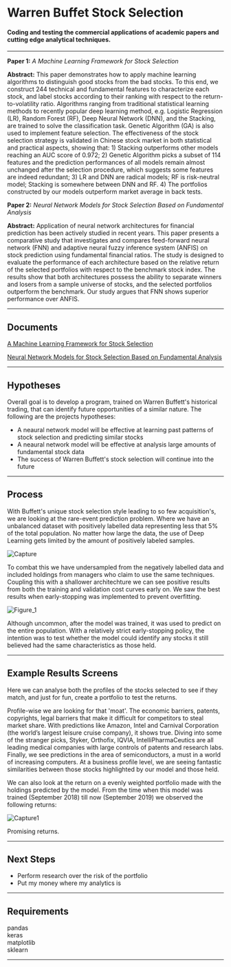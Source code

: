 ﻿Warren Buffet Stock Selection
===================


#### Coding and testing the commercial applications of academic papers and cutting edge analytical techniques.
------------------------------------------------------------------------

**Paper 1:** *A Machine Learning Framework for Stock Selection*

**Abstract:** This paper demonstrates how to apply machine learning algorithms to distinguish good stocks from the bad stocks. To this end, we construct 244 technical and fundamental features to characterize each stock, and label stocks according to their ranking with respect to the return-to-volatility ratio. Algorithms ranging from traditional statistical learning methods to recently popular deep learning method, e.g. Logistic Regression (LR), Random Forest (RF), Deep Neural Network (DNN), and the Stacking, are trained to solve the classification task. Genetic Algorithm (GA) is also used to implement feature selection. The effectiveness of the stock selection strategy is validated in Chinese stock market in both statistical and practical aspects, showing that: 1) Stacking outperforms other models reaching an AUC score of 0.972; 2) Genetic Algorithm picks a subset of 114 features and the prediction performances of all models remain almost unchanged after the selection procedure, which suggests some features are indeed redundant; 3) LR and DNN are radical models; RF is risk-neutral model; Stacking is somewhere between DNN and RF. 4) The portfolios constructed by our models outperform market average in back tests.

**Paper 2:** *Neural Network Models for Stock Selection Based on Fundamental Analysis*

**Abstract:** Application of neural network architectures for financial prediction has been actively studied in recent years. This paper presents a comparative study that investigates and compares feed-forward neural network (FNN) and adaptive neural fuzzy inference system (ANFIS) on stock prediction using fundamental financial ratios. The study is designed to evaluate the performance of each architecture based on the relative return of the selected portfolios with respect to the benchmark stock index. The results show that both architectures possess the ability to separate winners and losers from a sample universe of stocks, and the selected portfolios outperform the benchmark. Our study argues that FNN shows superior performance over ANFIS.

----------


Documents
-------------

[A Machine Learning Framework for Stock Selection](https://arxiv.org/pdf/1806.01743.pdf)

[Neural Network Models for Stock Selection Based on Fundamental Analysis](https://arxiv.org/ftp/arxiv/papers/1906/1906.05327.pdf)


----------


Hypotheses
-------------------
Overall goal is to develop a program, trained on Warren Buffett's historical trading, that can identify future opportunities of a similar nature. The following are the projects hypotheses:
 - A neaural network model will be effective at learning past patterns of stock selection and predicting similar stocks
 - A neaural network model will be effective at analysis large amounts of fundamental stock data
 - The success of Warren Buffett's stock selection will continue into the future

----------

Process
-------------
With Buffett's unique stock selection style leading to so few acquisition's, we are looking at the rare-event prediction problem. Where we have an unbalanced dataset with positively labelled data representing less that 5% of the total population. No matter how large the data, the use of Deep Learning gets limited by the amount of positively labeled samples.

![Capture](https://user-images.githubusercontent.com/43980002/65649792-5ed99e80-e04b-11e9-8cad-7493452ba0d6.JPG)

To combat this we have undersampled from the negatively labelled data and included holdings from managers who claim to use the same techniques. Coupling this with a shallower architechture we can see positive results from both the training and validation cost curves early on. We saw the best results when early-stopping was implemented to prevent overfitting.

![Figure_1](https://user-images.githubusercontent.com/43980002/65650062-939a2580-e04c-11e9-8e20-58c008027da8.png)

Although uncommon, after the model was trained, it was used to predict on the entire population. With a relatively strict early-stopping policy, the intention was to test whether the model could identify any stocks it still believed had the same characteristics as those held. 

----------


Example Results Screens
--------------------
Here we can analyse both the profiles of the stocks selected to see if they match, and just for fun, create a portfolio to test the returns. 

Profile-wise we are looking for that 'moat'. The economic barriers, patents, copyrights, legal barriers that make it difficult for competitors to steal market share. With predictions like Amazon, Intel and Carnival Corporation (the world’s largest leisure cruise company), it shows true. Diving into some of the stranger picks, Styker, Orthofix, IQVIA, IntelliPharmaCeutics are all leading medical companies with large controls of patents and research labs. Finally, we see predictions in the area of semiconductors, a must in a world of increasing computers. At a business profile level, we are seeing fantastic similarities between those stocks highlighted by our model and those held.

We can also look at the return on a evenly weighted portfolio made with the holdings predicted by the model. From the time when this model was trained (September 2018) till now (September 2019) we observed the following returns:

![Capture1](https://user-images.githubusercontent.com/43980002/65655509-d3b6d380-e05f-11e9-8a75-3f4c023c498f.JPG)

Promising returns.

----------

Next Steps
--------------------
- Perform research over the risk of the portfolio
- Put my money where my analytics is

----------

Requirements
--------------------
pandas  
keras  
matplotlib  
sklearn  

----------
